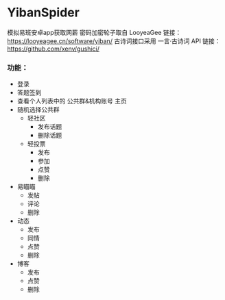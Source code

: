 # YibanSpider
模拟易班安卓app获取网薪
密码加密轮子取自 LooyeaGee 链接：https://looyeagee.cn/software/yiban/
古诗词接口采用 一言·古诗词 API 链接：https://github.com/xenv/gushici/
### 功能：
  * 登录
  * 答题签到
  * 查看个人列表中的 公共群&机构账号 主页
  * 随机选择公共群
    + 轻社区
      - 发布话题
      - 删除话题
    + 轻投票
      - 发布
      - 参加
      - 点赞
      - 删除
  * 易瞄瞄
    - 发帖
    - 评论
    - 删除
  * 动态
    - 发布
    - 同情
    - 点赞
    - 删除
  * 博客
    - 发布
    - 点赞
    - 删除
